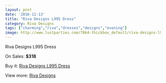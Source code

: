 ```yaml
---
layout: post
date: '2016-11-13'
title: "Riva Designs L995 Dress"
category: Riva Designs
tags: ["charming","riva","dresses","designs","evening"]
image: http://www.lustparties.com/7864-thickbox_default/riva-designs-l995-dress.jpg
---
```

Riva Designs L995 Dress

On Sales: **$318**
<a href="https://www.lustparties.com/en/riva-designs/2619-riva-designs-l995-dress.html"><amp-img layout="responsive" width="600" height="600" src="//www.lustparties.com/7864-thickbox_default/riva-designs-l995-dress.jpg" alt="Riva Designs L995 Dress 0" /></a>
<a href="https://www.lustparties.com/en/riva-designs/2619-riva-designs-l995-dress.html"><amp-img layout="responsive" width="600" height="600" src="//www.lustparties.com/7865-thickbox_default/riva-designs-l995-dress.jpg" alt="Riva Designs L995 Dress 1" /></a>
<a href="https://www.lustparties.com/en/riva-designs/2619-riva-designs-l995-dress.html"><amp-img layout="responsive" width="600" height="600" src="//www.lustparties.com/7866-thickbox_default/riva-designs-l995-dress.jpg" alt="Riva Designs L995 Dress 2" /></a>

Buy it: [Riva Designs L995 Dress](https://www.lustparties.com/en/riva-designs/2619-riva-designs-l995-dress.html "Riva Designs L995 Dress")

View more: [Riva Designs](https://www.lustparties.com/en/6-riva-designs "Riva Designs")